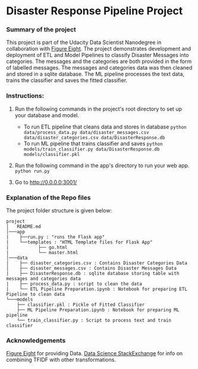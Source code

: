 # Disaster Response Pipeline Project

### Summary of the project 
This project is part of the Udacity Data Scientist Nanodegree in collaboration with [Figure Eight](https://www.figure-eight.com/).
The project demonstrates development and deployment of ETL and Model Pipelines to classify Disaster Messages into categories.
The messages and the categories are both provided in the form of labelled messages. 
The messages and categories data was then cleaned and stored in a sqlite database. 
The ML pipeline processes the text data, trains the classifier and saves the fitted classifier. 

### Instructions:
1. Run the following commands in the project's root directory to set up your database and model.

    - To run ETL pipeline that cleans data and stores in database
        `python data/process_data.py data/disaster_messages.csv data/disaster_categories.csv data/DisasterResponse.db`
    - To run ML pipeline that trains classifier and saves
        `python models/train_classifier.py data/DisasterResponse.db models/classifier.pkl`

2. Run the following command in the app's directory to run your web app.
    `python run.py`

3. Go to http://0.0.0.0:3001/

### Explanation of the Repo files
The project folder structure is given below:

```
project
│   README.md
│───app
|    ├──run.py : "runs the Flask app"
|    └──templates : "HTML Template files for Flask App"
|           ├── go.html 
|           └── master.html
│───data
|    ├── disaster_categories.csv : Contains Disaster Categories Data
│    ├── disaster_messages.csv : Contains Disaster Messages Data
|    ├── DisasterResponse.db : sqlite database storing table with messages and categories data
|    ├── process_data.py : script to clean the data
|    └── ETL Pipeline Preparation.ipynb : Notebook for preparing ETL Pipeline to clean data 
└───models
    ├── classifier.pkl : Pickle of Fitted Classifier 
    ├── ML Pipeline Preparation.ipynb : Notebook for preparing ML pipeline 
    └── train_classifier.py : Script to process text and train classifier
```
### Acknowledgements
[Figure Eight](https://www.figure-eight.com/) for providing Data.
[Data Science StackExchange](https://datascience.stackexchange.com/) for info on combining TFIDF with other transformations.
